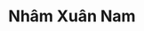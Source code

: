 ---
layout: speaker
title: Nhâm Xuân Nam
bio: Nhâm Xuân Nam hiện đang là giám đốc kỹ thuật cho một dịch vụ trực tuyến đang phát triển nhanh tại Việt Nam. Trước đó, Nam đã tốt nghiệp chương trình thạc sĩ khoa học máy tính tại Đại học quốc gia Singapore. Trước khi du học Singapore, Nam có hơn 3 năm phụ trách mảng an toàn thông tin tại một ngân hàng lớn ở Việt Nam, tham gia phát triển các dịch vụ đang được sử dụng rộng rãi ở trong và ngoài ngân hàng. Nam có sở thích nghiên cứu nhiều lĩnh vực khác nhau của khoa học máy tính.
header-img: "img/index-bg.jpg"
---